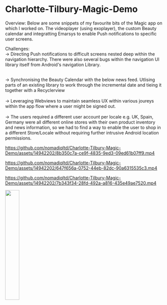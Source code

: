 # Charlotte-Tilbury-Magic-Demo
Overview: 
Below are some snippets of my favourite bits of the Magic app on which I worked on. The videoplayer (using exoplayer), the custom Beauty calendar and integratting Emarsys to enable Push notifications to specific user screens.

Challenges: 
<br>
-> Directing Push notifications to difficult screens nested deep within the navigation hierarchy. 
There were also several bugs within the navigation UI library itself from Android's navigation Library.
</br>

<br>
-> Synchronising the Beauty Calendar with the below news feed. 
Utlising parts of an existing library to work through the incremental date and tieing it together with a Recyclerview
</br>

<br>
-> Leveraging Webviews to maintain seamless UX within various joureys within the app flow where a user might be signed out.
</br>

<br>
-> The users required a different user account per locale e.g. UK, Spain, Germany were all different online stores with their own product inventory and news information,
so we had to find a way to enable the user to shop in a different Store/Locale without requiring further intrusive Android location permissions.
</br>

https://github.com/nomadiqltd/Charlotte-Tilbury-Magic-Demo/assets/14942202/8b350c7a-ce9f-4835-9ed3-09ed61b07ff9.mp4

https://github.com/nomadiqltd/Charlotte-Tilbury-Magic-Demo/assets/14942202/647f656a-0752-44eb-82dc-90a6315535c3.mp4

https://github.com/nomadiqltd/Charlotte-Tilbury-Magic-Demo/assets/14942202/7b343f34-28fd-492a-a816-435e49ae7520.mp4

<img src="https://github.com/nomadiqltd/Charlotte-Tilbury-Magic-Demo/assets/14942202/c1e3bee2-80c0-4cd2-a8c0-3b35f30e7b13" width="30%">
